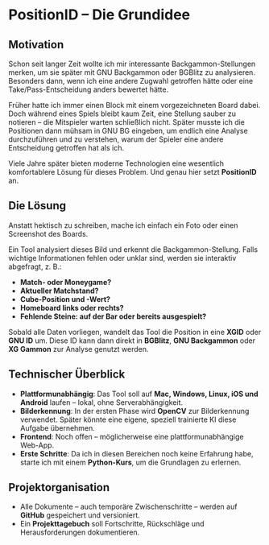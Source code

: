 # PositionID – Die Grundidee

## Motivation
Schon seit langer Zeit wollte ich mir interessante Backgammon-Stellungen merken, um sie später mit GNU Backgammon oder BGBlitz zu analysieren. Besonders dann, wenn ich eine andere Zugwahl getroffen hätte oder eine Take/Pass-Entscheidung anders bewertet hätte.

Früher hatte ich immer einen Block mit einem vorgezeichneten Board dabei. Doch während eines Spiels bleibt kaum Zeit, eine Stellung sauber zu notieren – die Mitspieler warten schließlich nicht. Später musste ich die Positionen dann mühsam in GNU BG eingeben, um endlich eine Analyse durchzuführen und zu verstehen, warum der Spieler eine andere Entscheidung getroffen hat als ich.

Viele Jahre später bieten moderne Technologien eine wesentlich komfortablere Lösung für dieses Problem. Und genau hier setzt **PositionID** an.

## Die Lösung
Anstatt hektisch zu schreiben, mache ich einfach ein Foto oder einen Screenshot des Boards.

Ein Tool analysiert dieses Bild und erkennt die Backgammon-Stellung. Falls wichtige Informationen fehlen oder unklar sind, werden sie interaktiv abgefragt, z. B.:
- **Match- oder Moneygame?**
- **Aktueller Matchstand?**
- **Cube-Position und -Wert?**
- **Homeboard links oder rechts?**
- **Fehlende Steine: auf der Bar oder bereits ausgespielt?**

Sobald alle Daten vorliegen, wandelt das Tool die Position in eine **XGID** oder **GNU ID** um. Diese ID kann dann direkt in **BGBlitz**, **GNU Backgammon** oder **XG Gammon** zur Analyse genutzt werden.

## Technischer Überblick
- **Plattformunabhängig**: Das Tool soll auf **Mac, Windows, Linux, iOS und Android** laufen – lokal, ohne Serverabhängigkeit.
- **Bilderkennung**: In der ersten Phase wird **OpenCV** zur Bilderkennung verwendet. Später könnte eine eigene, speziell trainierte KI diese Aufgabe übernehmen.
- **Frontend**: Noch offen – möglicherweise eine plattformunabhängige Web-App.
- **Erste Schritte**: Da ich in diesen Bereichen noch keine Erfahrung habe, starte ich mit einem **Python-Kurs**, um die Grundlagen zu erlernen.

## Projektorganisation
- Alle Dokumente – auch temporäre Zwischenschritte – werden auf **GitHub** gespeichert und versioniert.
- Ein **Projekttagebuch** soll Fortschritte, Rückschläge und Herausforderungen dokumentieren.


